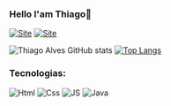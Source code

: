 
### Hello I'am Thiago👋

[![Site](https://img.shields.io/website?label=ThiagoAlves.com&style=for-the-badge&url=https://thiagoalves.netlify.app/)](https://thiagoalves.netlify.app/)
[![Site](https://img.shields.io/badge/LinkedIn-0077B5?style=for-the-badge&logo=linkedin&logoColor=white)](https://www.linkedin.com/in/thiago-alves0327/)

![Thiago Alves GitHub stats](https://github-readme-stats.vercel.app/api?username=AlvesThiago&show_icons=true&theme=tokyonig)
[![Top Langs](https://github-readme-stats.vercel.app/api/top-langs/?username=AlvesThiago&exclude_repo=github-readme-stats,anuraghazra.github.io)](https://github.com/anuraghazra/github-readme-stats)


### Tecnologias:

![Html](https://img.shields.io/badge/HTML5-E34F26?style=for-the-badge&logo=html5&logoColor=white)
![Css](https://img.shields.io/badge/CSS3-1572B6?style=for-the-badge&logo=css3&logoColor=white)
![JS](https://img.shields.io/badge/JavaScript-323330?style=for-the-badge&logo=javascript&logoColor=F7DF1E)
![Java](https://img.shields.io/badge/Java-ED8B00?style=for-the-badge&logo=java&logoColor=white)
